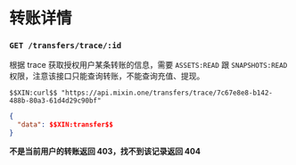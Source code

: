 # 转账详情

### `GET /transfers/trace/:id` 

根据 trace 获取授权用户某条转账的信息，需要 `ASSETS:READ` 跟 `SNAPSHOTS:READ` 权限，注意该接口只能查询转账，不能查询充值、提现。

```
$$XIN:curl$$ "https://api.mixin.one/transfers/trace/7c67e8e8-b142-488b-80a3-61d4d29c90bf"
```

```json
{
  "data": $$XIN:transfer$$
}
```

**不是当前用户的转账返回 403，找不到该记录返回 404**
